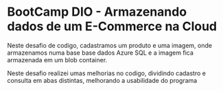 # BootCamp DIO - Armazenando dados de um E-Commerce na Cloud

Neste desafio de codigo, cadastramos um produto e uma imagem, onde armazenamos numa base base dados Azure SQL e a imagem fica armazenada em um blob container.

Neste desafio realizei umas melhorias no codigo, dividindo cadastro e consulta em abas distintas, melhorando a usabilidade do programa

